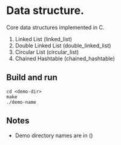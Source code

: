 # Data structure.

Core data structures implemented in C.

1. Linked List (linked_list)
2. Double Linked List (double_linked_list) 
3. Circular List (circular_list)
4. Chained Hashtable (chained_hashtable)


## Build and run
```
cd <demo-dir>
make 
./demo-name 
```

## Notes
- Demo directory names are in ()